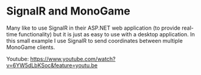 # SignalR and MonoGame

Many like to use SignalR in their ASP.NET web application (to provide real-time functionality) but it is just as easy to use with a desktop application. In this small example I use SignalR to send coordinates between multiple MonoGame clients.

Youtube: https://www.youtube.com/watch?v=6YW5dLbKSoc&feature=youtu.be
